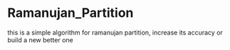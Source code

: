 # Ramanujan_Partition
this is a simple algorithm for ramanujan partition, increase its accuracy
or build a new better one
